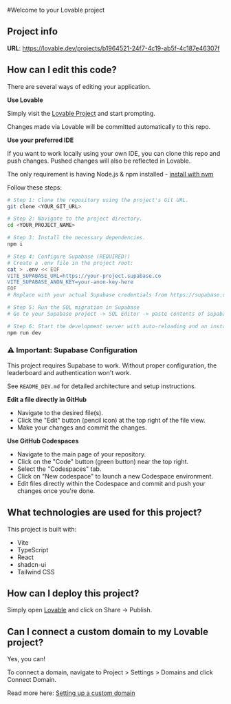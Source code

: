 #Welcome to your Lovable project

## Project info

**URL**: https://lovable.dev/projects/b1964521-24f7-4c19-ab5f-4c187e46307f

## How can I edit this code?

There are several ways of editing your application.

**Use Lovable**

Simply visit the [Lovable Project](https://lovable.dev/projects/b1964521-24f7-4c19-ab5f-4c187e46307f) and start prompting.

Changes made via Lovable will be committed automatically to this repo.

**Use your preferred IDE**

If you want to work locally using your own IDE, you can clone this repo and push changes. Pushed changes will also be reflected in Lovable.

The only requirement is having Node.js & npm installed - [install with nvm](https://github.com/nvm-sh/nvm#installing-and-updating)

Follow these steps:

```sh
# Step 1: Clone the repository using the project's Git URL.
git clone <YOUR_GIT_URL>

# Step 2: Navigate to the project directory.
cd <YOUR_PROJECT_NAME>

# Step 3: Install the necessary dependencies.
npm i

# Step 4: Configure Supabase (REQUIRED!)
# Create a .env file in the project root:
cat > .env << EOF
VITE_SUPABASE_URL=https://your-project.supabase.co
VITE_SUPABASE_ANON_KEY=your-anon-key-here
EOF
# Replace with your actual Supabase credentials from https://supabase.com/dashboard

# Step 5: Run the SQL migration in Supabase
# Go to your Supabase project -> SQL Editor -> paste contents of supabase/migrations/0001_players_rls.sql

# Step 6: Start the development server with auto-reloading and an instant preview.
npm run dev
```

### ⚠️ Important: Supabase Configuration

This project requires Supabase to work. Without proper configuration, the leaderboard and authentication won't work.

See `README_DEV.md` for detailed architecture and setup instructions.

**Edit a file directly in GitHub**

- Navigate to the desired file(s).
- Click the "Edit" button (pencil icon) at the top right of the file view.
- Make your changes and commit the changes.

**Use GitHub Codespaces**

- Navigate to the main page of your repository.
- Click on the "Code" button (green button) near the top right.
- Select the "Codespaces" tab.
- Click on "New codespace" to launch a new Codespace environment.
- Edit files directly within the Codespace and commit and push your changes once you're done.

## What technologies are used for this project?

This project is built with:

- Vite
- TypeScript
- React
- shadcn-ui
- Tailwind CSS

## How can I deploy this project?

Simply open [Lovable](https://lovable.dev/projects/b1964521-24f7-4c19-ab5f-4c187e46307f) and click on Share -> Publish.

## Can I connect a custom domain to my Lovable project?

Yes, you can!

To connect a domain, navigate to Project > Settings > Domains and click Connect Domain.

Read more here: [Setting up a custom domain](https://docs.lovable.dev/features/custom-domain#custom-domain)